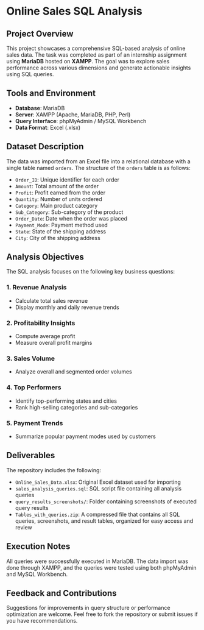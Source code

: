 # Online Sales SQL Analysis

## Project Overview

This project showcases a comprehensive SQL-based analysis of online sales data. The task was completed as part of an internship assignment using **MariaDB** hosted on **XAMPP**. The goal was to explore sales performance across various dimensions and generate actionable insights using SQL queries.

## Tools and Environment

- **Database**: MariaDB  
- **Server**: XAMPP (Apache, MariaDB, PHP, Perl)  
- **Query Interface**: phpMyAdmin / MySQL Workbench  
- **Data Format**: Excel (.xlsx)

## Dataset Description

The data was imported from an Excel file into a relational database with a single table named `orders`. The structure of the `orders` table is as follows:

- `Order_ID`: Unique identifier for each order  
- `Amount`: Total amount of the order  
- `Profit`: Profit earned from the order  
- `Quantity`: Number of units ordered  
- `Category`: Main product category  
- `Sub_Category`: Sub-category of the product  
- `Order_Date`: Date when the order was placed  
- `Payment_Mode`: Payment method used  
- `State`: State of the shipping address  
- `City`: City of the shipping address

## Analysis Objectives

The SQL analysis focuses on the following key business questions:

### 1. Revenue Analysis

- Calculate total sales revenue  
- Display monthly and daily revenue trends  

### 2. Profitability Insights

- Compute average profit  
- Measure overall profit margins  

### 3. Sales Volume

- Analyze overall and segmented order volumes  

### 4. Top Performers

- Identify top-performing states and cities  
- Rank high-selling categories and sub-categories  

### 5. Payment Trends

- Summarize popular payment modes used by customers

## Deliverables

The repository includes the following:

- `Online_Sales_Data.xlsx`: Original Excel dataset used for importing  
- `sales_analysis_queries.sql`: SQL script file containing all analysis queries  
- `query_results_screenshots/`: Folder containing screenshots of executed query results  
- `Tables_with_queries.zip`: A compressed file that contains all SQL queries, screenshots, and result tables, organized for easy access and review

## Execution Notes

All queries were successfully executed in MariaDB. The data import was done through XAMPP, and the queries were tested using both phpMyAdmin and MySQL Workbench.

## Feedback and Contributions

Suggestions for improvements in query structure or performance optimization are welcome. Feel free to fork the repository or submit issues if you have recommendations.
